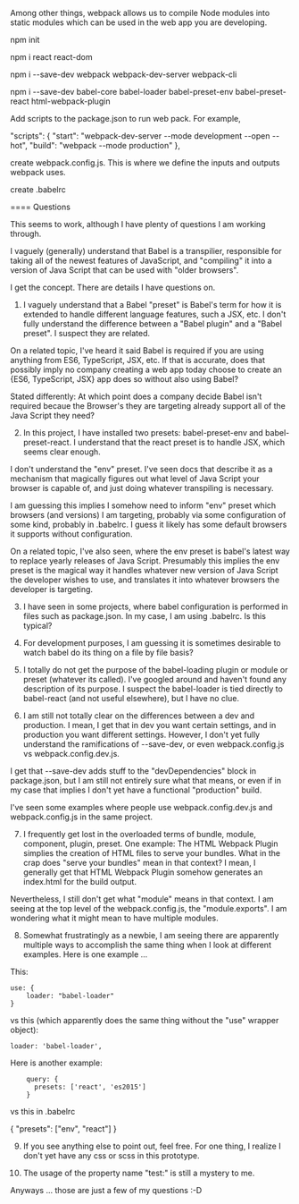 Among other things, webpack allows us to compile Node modules into static modules which can be used in the web app you are developing.

npm init

npm i react react-dom

npm i --save-dev webpack webpack-dev-server webpack-cli

npm i --save-dev babel-core babel-loader babel-preset-env babel-preset-react html-webpack-plugin

Add scripts to the package.json to run web pack. For example, 

  "scripts": {
    "start": "webpack-dev-server --mode development --open --hot",
    "build": "webpack --mode production"
  },

create webpack.config.js. This is where we define the inputs and outputs webpack uses.

create .babelrc


==== Questions

This seems to work, although I have plenty of questions I am working through.


I vaguely (generally) understand that Babel is a transpilier, responsible for taking all of the newest features of JavaScript, and "compiling" it into a version of Java Script that can be used with "older browsers".

I get the concept. There are details I have questions on.

1) I vaguely understand that a Babel "preset" is Babel's term for how it is extended to handle different language features, such a JSX, etc. I don't fully understand the difference between a "Babel plugin" and a "Babel preset". I suspect they are related.

On a related topic, I've heard it said Babel is required if you are using anything from ES6, TypeScript, JSX, etc. If that is accurate, does that possibly imply no company creating a web app today choose to create an {ES6, TypeScript, JSX} app does so without also using Babel?

Stated differently: At which point does a company decide Babel isn't required becaue the Browser's they are targeting already support all of the Java Script they need?

2) In this project, I have installed two presets: babel-preset-env and babel-preset-react. I understand that the react preset is to handle JSX, which seems clear enough. 

I don't understand the "env" preset. I've seen docs that describe it as a mechanism that magically figures out what level of Java Script your browser is capable of, and just doing whatever transpiling is necessary.

I am guessing this implies I somehow need to inform "env" preset which browsers (and versions) I am targeting, probably via some configuration of some kind, probably in .babelrc. I guess it likely has some default browsers it supports without configuration. 

On a related topic, I've also seen, where the env preset is babel's latest way to replace yearly releases of Java Script. Presumably this implies the env preset is the magical way it handles whatever new version of Java Script the developer wishes to use, and translates it into whatever browsers the developer is targeting. 

3) I have seen in some projects, where babel configuration is performed in files such as package.json. In my case, I am using .babelrc. Is this typical? 

4) For development purposes, I am guessing it is sometimes desirable to watch babel do its thing on a file by file basis?

5) I totally do not get the purpose of the babel-loading plugin or module or preset (whatever its called). I've googled around and haven't found any description of its purpose. I suspect
the babel-loader is tied directly to babel-react (and not useful elsewhere), but I have no clue.

6) I am still not totally clear on the differences between a dev and production. I mean, I get that in dev you want certain settings, and in production you want different settings. However, I don't yet fully understand the ramifications of --save-dev, or even webpack.config.js vs webpack.config.dev.js.

I get that --save-dev adds stuff to the "devDependencies" block in package.json, but I am still not entirely sure what that means, or even if in my case that implies I don't yet have a functional "production" build.

I've seen some examples where people use webpack.config.dev.js and webpack.config.js in the same project. 

7) I frequently get lost in the overloaded terms of bundle, module, component, plugin,
preset. One example: The HTML Webpack Plugin simplies the creation of HTML files to 
serve your bundles. What in the crap does "serve your bundles" mean in that context? I mean,
I generally get that HTML Webpack Plugin somehow generates an index.html for the build
output. 

Nevertheless, I still don't get what "module" means in that context. I am seeing at the top level of the webpack.config.js, the "module.exports". I am wondering what it might mean to have multiple modules.

8) Somewhat frustratingly as a newbie, I am seeing there are apparently multiple ways to accomplish the same thing when I look at different examples. Here is one example ...

This: 

	use: {
		loader: "babel-loader"
	}

vs this (which apparently does the same thing without the "use" wrapper object):

	loader: 'babel-loader',

Here is another example: 

        query: {
          presets: ['react', 'es2015']
        }

vs this in .babelrc

{
	"presets": ["env", "react"]
}

9) If you see anything else to point out, feel free. For one thing, I realize I don't yet have any css or scss in this prototype.

10) The usage of the property name "test:" is still a mystery to me.

Anyways ... those are just a few of my questions :-D